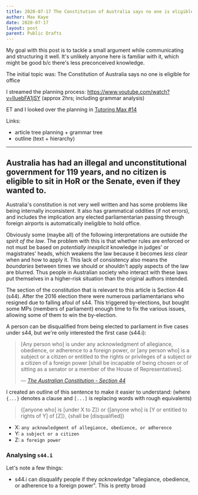 ```yaml
---
title: 2020-07-17 The Constitution of Australia says no one is eligible for office
author: Max Kaye
date: 2020-07-17
layout: post
parent: Public Drafts
---
```


My goal with this post is to tackle a small argument while communicating and structuring it well.
It's unlikely anyone here is familiar with it, which might be good b/c there's less preconceived knowledge.

The initial topic was: The Constitution of Australia says no one is eligible for office

I streamed the planning process: <https://www.youtube.com/watch?v=IIuebFA1jSY> (approx 2hrs; including grammar analysis)

ET and I looked over the planning in [Tutoring Max #14](https://www.youtube.com/watch?v=lVRkRhtZ2UA&list=PLKx6lO5RmaetREa9-jt2T-qX9XO2SD0l2&index=14)

Links:
* article tree planning + grammar tree
* outline (text + hierarchy)

---

## Australia has had an illegal and unconstitutional government for 119 years, and no citizen is eligible to sit in HoR or the Senate, even if they wanted to.

Australia's constitution is not very well written and has some problems like being internally inconsistent. It also has grammatical oddities (if not errors), and includes the implication any elected parliamentarian passing through foreign airports is automatically ineligible to hold office.

Obviously some (maybe all) of the following interpretations are outside *the spirit of the law*. The problem with this is that whether rules are enforced or not must be based on *potentially inexplicit* knowledge in judges' or magistrates' heads, which weakens the law because it becomes *less clear* when and how to apply it. This lack of consistency also means the *boundaries* between times we should or shouldn't apply aspects of the law are blurred. Thus people in Australian society who interact with these laws put themselves in a higher-risk situation than the original authors intended.

The section of the constitution that is relevant to this article is Section 44 (s44). After the 2016 election there were numerous parliamentarians who resigned due to falling afoul of s44. This triggered by-elections, but bought some MPs (members of parliament) enough time to fix the various issues, allowing some of them to win the by-election.

A person can be disqualified from being elected to parliament in five cases under s44, but we're only interested the first case (s44.i):

> [Any person who] is under any acknowledgment of allegiance, obedience, or adherence to a foreign power, or [any person who] is a subject or a citizen or entitled to the rights or privileges of a subject or a citizen of a foreign power [shall be incapable of being chosen or of sitting as a senator or a member of the House of Representatives].
>
> &mdash; *[The Australian Constitution - Section 44](https://www.aph.gov.au/About_Parliament/Senate/Powers_practice_n_procedures/Constitution/chapter1/Part_IV_-_Both_Houses_of_the_Parliament)*

I created an outline of this sentence to make it easier to understand: (where `{...}` denotes a clause and `[...]` is replacing words with rough equivalents)

> {[anyone who] is [under X to Z]} or {[anyone who] is [Y or entitled to rights of Y] of [Z]}, {shall be [disqualified]}

* X: `any acknowledgment of allegiance, obedience, or adherence`
* Y: `a subject or a citizen`
* Z: `a foreign power`

### Analysing `s44.i`

Let's note a few things:

* s44.i can disqualify people if they *acknowledge* "allegiance, obedience, or adherence to a foreign power". This is pretty broad
